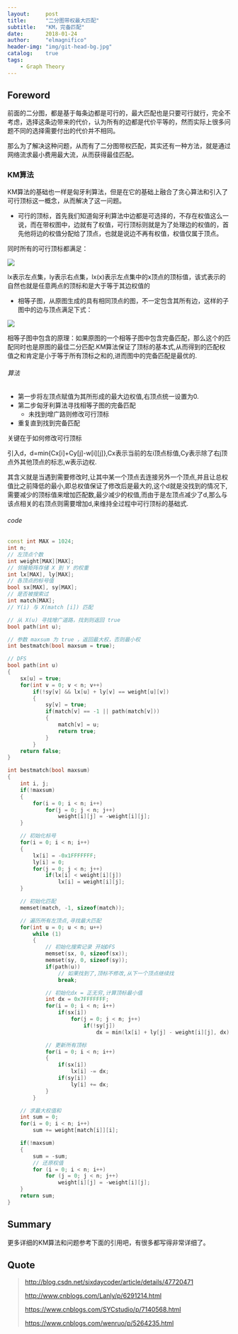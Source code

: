 ```yaml
---
layout:     post
title:      "二分图带权最大匹配"
subtitle:   "KM，完备匹配"
date:       2018-01-24
author:     "elmagnifico"
header-img: "img/git-head-bg.jpg"
catalog:    true
tags:
    - Graph Theory
---
```


## Foreword

前面的二分图，都是基于每条边都是可行的，最大匹配也是只要可行就行，完全不考虑，选择这条边带来的代价，认为所有的边都是代价平等的，然而实际上很多问题不同的选择需要付出的代价并不相同。

那么为了解决这种问题，从而有了二分图带权匹配，其实还有一种方法，就是通过网络流求最小费用最大流，从而获得最佳匹配。

### KM算法

KM算法的基础也一样是匈牙利算法，但是在它的基础上融合了贪心算法和引入了可行顶标这一概念，从而解决了这一问题。

- 可行的顶标，首先我们知道匈牙利算法中边都是可选择的，不存在权值这么一说，而在带权图中，边就有了权值，可行顶标则就是为了处理边的权值的，首先他将边的权值分配给了顶点，也就是说边不再有权值，权值仅属于顶点。

同时所有的可行顶标都满足：

![](https://img.elmagnifico.tech/static/upload/elmagnifico/5bffc86c14989.png)

lx表示左点集，ly表示右点集，lx(x)表示左点集中的x顶点的顶标值，该式表示的自然也就是任意两点的顶标和是大于等于其边权值的

- 相等子图，从原图生成的具有相同顶点的图，不一定包含其所有边，这样的子图中的边与顶点满足下式：

![](https://img.elmagnifico.tech/static/upload/elmagnifico/5bffc89fd12dd.png)

相等子图中包含的原理：如果原图的一个相等子图中包含完备匹配，那么这个的匹配同时也是原图的最佳二分匹配.KM算法保证了顶标的基本式,从而得到的匹配权值之和肯定是小于等于所有顶标之和的,进而图中的完备匹配是最优的.

###### 算法

- 第一步将左顶点赋值为其所形成的最大边权值,右顶点统一设置为0.
- 第二步匈牙利算法寻找相等子图的完备匹配
  - 未找到增广路则修改可行顶标
- 重复直到找到完备匹配

关键在于如何修改可行顶标

引入d，d=min{Cx[i]+Cy[j]-w[i][j]},Cx表示当前的左i顶点标值,Cy表示除了右j顶点外其他顶点的标志,w表示边权.

其含义就是当遇到需要修改时,让其中某一个顶点去连接另外一个顶点,并且让总权值比之前降低的最小,即总权值保证了修改后是最大的,这个d就是没找到的情况下,需要减少的顶标值来增加匹配数,最少减少的权值,而由于是左顶点减少了d,那么与该点相关的右顶点则需要增加d,来维持全过程中可行顶标的基础式.

###### code

```c++
const int MAX = 1024;
int n;
// 左顶点个数
int weight[MAX][MAX];
// 邻接矩阵存储 X 到 Y 的权重
int lx[MAX], ly[MAX];
// 各顶点的标号值
bool sx[MAX], sy[MAX];
// 是否被搜索过
int match[MAX];
// Y(i) 与 X(match [i]) 匹配

// 从 X(u) 寻找增广道路，找到则返回 true
bool path(int u);

// 参数 maxsum 为 true ，返回最大权，否则最小权
int bestmatch(bool maxsum = true);

// DFS
bool path(int u)
{
	sx[u] = true;
	for(int v = 0; v < n; v++)
		if(!sy[v] && lx[u] + ly[v] == weight[u][v])
		{
			sy[v] = true;
			if(match[v] == -1 || path(match[v]))
			{
				match[v] = u;
				return true;
			}
		}
	return false;
}

int bestmatch(bool maxsum)
{
	int i, j;
	if(!maxsum)
	{
		for(i = 0; i < n; i++)
			for(j = 0; j < n; j++)
				weight[i][j] = -weight[i][j];
	}

	// 初始化标号
	for(i = 0; i < n; i++)
	{
		lx[i] = -0x1FFFFFFF;
		ly[i] = 0;
		for(j = 0; j < n; j++)
			if(lx[i] < weight[i][j])
				lx[i] = weight[i][j];
	}

    // 初始化匹配
	memset(match, -1, sizeof(match));

    // 遍历所有左顶点,寻找最大匹配
	for(int u = 0; u < n; u++)
		while (1)
		{
            // 初始化搜索记录 开始DFS
			memset(sx, 0, sizeof(sx));
			memset(sy, 0, sizeof(sy));
			if(path(u))
                // 如果找到了,顶标不修改,从下一个顶点继续找
				break;

			// 初始化dx = 正无穷,计算顶标最小值
			int dx = 0x7FFFFFFF;
			for(i = 0; i < n; i++)
				if(sx[i])
					for(j = 0; j < n; j++)
						if(!sy[j])
							dx = min(lx[i] + ly[j] - weight[i][j], dx);

            // 更新所有顶标
			for(i = 0; i < n; i++)
			{
				if(sx[i])
					lx[i] -= dx;
				if(sy[i])
					ly[i] += dx;
			}
		}

    // 求最大权值和
	int sum = 0;
	for(i = 0; i < n; i++)
		sum += weight[match[i]][i];

	if(!maxsum)
	{
		sum = -sum;
        // 还原权值
		for (i = 0; i < n; i++)
			for (j = 0; j < n; j++)
				weight[i][j] = -weight[i][j];
	}
	return sum;
}
```

## Summary

更多详细的KM算法和问题参考下面的引用吧，有很多都写得非常详细了。

## Quote

> http://blog.csdn.net/sixdaycoder/article/details/47720471
>
> http://www.cnblogs.com/Lanly/p/6291214.html
>
> https://www.cnblogs.com/SYCstudio/p/7140568.html
>
> https://www.cnblogs.com/wenruo/p/5264235.html
